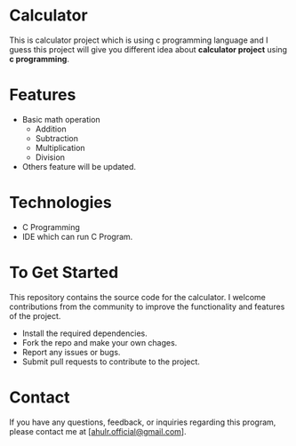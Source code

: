 # Calculator
This is calculator project which is using c programming language and I guess this project will give you different idea about **calculator project** using **c programming**.



# Features 
- Basic math operation 
    - Addition
    - Subtraction
    - Multiplication
    - Division
- Others feature will be updated.

# Technologies
- C Programming
- IDE which can run C Program.

# To Get Started
This repository contains the source code for the calculator. I welcome contributions from the community to improve the functionality and features of the project.

- Install the required dependencies.
- Fork the repo and make your own chages.
- Report any issues or bugs.
- Submit pull requests to contribute to the project.


# Contact 
If you have any questions, feedback, or inquiries regarding this program, please contact me at [ahulr.official@gmail.com].
